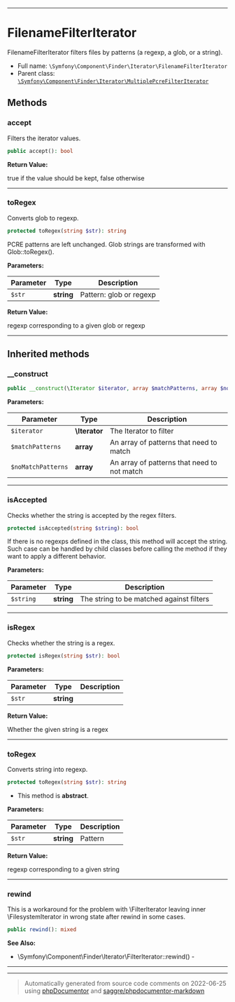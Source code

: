 ***

# FilenameFilterIterator

FilenameFilterIterator filters files by patterns (a regexp, a glob, or a string).

* Full name: `\Symfony\Component\Finder\Iterator\FilenameFilterIterator`
* Parent class: [`\Symfony\Component\Finder\Iterator\MultiplePcreFilterIterator`](./MultiplePcreFilterIterator.md)

## Methods

### accept

Filters the iterator values.

```php
public accept(): bool
```

**Return Value:**

true if the value should be kept, false otherwise



***

### toRegex

Converts glob to regexp.

```php
protected toRegex(string $str): string
```

PCRE patterns are left unchanged. Glob strings are transformed with Glob::toRegex().

**Parameters:**

| Parameter | Type | Description |
|-----------|------|-------------|
| `$str` | **string** | Pattern: glob or regexp |

**Return Value:**

regexp corresponding to a given glob or regexp



***

## Inherited methods

### __construct

```php
public __construct(\Iterator $iterator, array $matchPatterns, array $noMatchPatterns): mixed
```

**Parameters:**

| Parameter | Type | Description |
|-----------|------|-------------|
| `$iterator` | **\Iterator** | The Iterator to filter |
| `$matchPatterns` | **array** | An array of patterns that need to match |
| `$noMatchPatterns` | **array** | An array of patterns that need to not match |

***

### isAccepted

Checks whether the string is accepted by the regex filters.

```php
protected isAccepted(string $string): bool
```

If there is no regexps defined in the class, this method will accept the string. Such case can be handled by child
classes before calling the method if they want to apply a different behavior.

**Parameters:**

| Parameter | Type | Description |
|-----------|------|-------------|
| `$string` | **string** | The string to be matched against filters |

***

### isRegex

Checks whether the string is a regex.

```php
protected isRegex(string $str): bool
```

**Parameters:**

| Parameter | Type | Description |
|-----------|------|-------------|
| `$str` | **string** |  |

**Return Value:**

Whether the given string is a regex



***

### toRegex

Converts string into regexp.

```php
protected toRegex(string $str): string
```

* This method is **abstract**.

**Parameters:**

| Parameter | Type | Description |
|-----------|------|-------------|
| `$str` | **string** | Pattern |

**Return Value:**

regexp corresponding to a given string



***

### rewind

This is a workaround for the problem with \FilterIterator leaving inner \FilesystemIterator in wrong state after rewind
in some cases.

```php
public rewind(): mixed
```

**See Also:**

* \Symfony\Component\Finder\Iterator\FilterIterator::rewind() -

***


***
> Automatically generated from source code comments on 2022-06-25 using [phpDocumentor](http://www.phpdoc.org/) and [saggre/phpdocumentor-markdown](https://github.com/Saggre/phpDocumentor-markdown)
